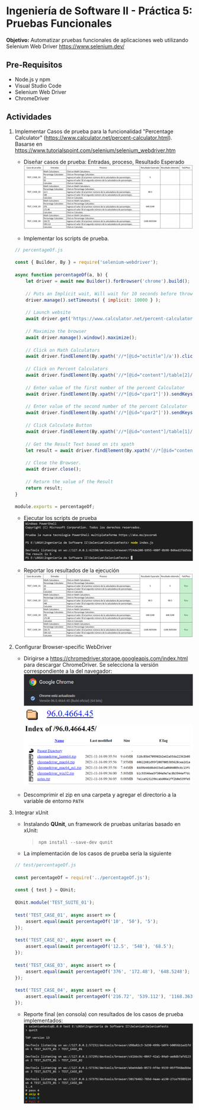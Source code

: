 # Ingeniería de Software II - Práctica 5: Pruebas Funcionales

**Objetivo:** Automatizar pruebas funcionales de aplicaciones web utilizando Selenium Web Driver https://www.selenium.dev/

## Pre-Requisitos
- Node.js y npm
- Visual Studio Code
- Selenium Web Driver
- ChromeDriver

## Actividades
1. Implementar Casos de prueba para la funcionalidad "Percentage Calculator" (https://www.calculator.net/percent-calculator.html). Basarse en https://www.tutorialspoint.com/selenium/selenium_webdriver.htm

	- Diseñar casos de prueba: Entradas, proceso, Resultado Esperado
	![Casos de Prueba](imgs/test_cases.png)

	- Implementar los scripts de prueba.
	```js
	// percentageOf.js

	const { Builder, By } = require('selenium-webdriver');

	async function percentageOf(a, b) {
		let driver = await new Builder().forBrowser('chrome').build();

		// Puts an Implicit wait, Will wait for 10 seconds before throwing exception
		driver.manage().setTimeouts( { implicit: 10000 } );

		// Launch website
		await driver.get('https://www.calculator.net/percent-calculator.html');
	
		// Maximize the browser
		await driver.manage().window().maximize();

		// Click on Math Calculators
		await driver.findElement(By.xpath('//*[@id="octitle"]/a')).click();

		// Click on Percent Calculators
		await driver.findElement(By.xpath('//*[@id="content"]/table[2]/tbody/tr/td/div[3]/a')).click();

		// Enter value of the first number of the percent Calculator
		await driver.findElement(By.xpath('//*[@id="cpar1"]')).sendKeys(a);

		// Enter value of the second number of the percent Calculator
		await driver.findElement(By.xpath('//*[@id="cpar2"]')).sendKeys(b);

		// Click Calculate Button
		await driver.findElement(By.xpath('//*[@id="content"]/table[1]/tbody/tr[2]/td/input[2]')).click();

		// Get the Result Text based on its xpath
		let result = await driver.findElement(By.xpath('//*[@id="content"]/p[2]/font/b')).getText();

		// Close the Browser.
		await driver.close();

		// Return the value of the Result
		return result;
	}

	module.exports = percentageOf;
	```
	- Ejecutar los scripts de prueba
	![Ejecucion Scripts](imgs/scripts_ejecucion.png)

	- Reportar los resultados de la ejecución
	![Reporte Final](imgs/final_report.png)

2. Configurar Browser-specific WebDriver
	- Dirigirse a https://chromedriver.storage.googleapis.com/index.html para descargar ChromeDriver. Se selecciona la versión correspondiente a la del navegador:
	![Version de Chrome](imgs/chrome_version.png)
	![Carpeta Chromedriver](imgs/chromedriver_folder.png)
	![Contenido Carpeta Chromedriver](imgs/chromedriver_folder_content.png)

	- Descomprimir el zip en una carpeta y agregar el directorio a la variable de entorno `PATH`

3. Integrar xUnit
	- Instalando **QUnit**, un framework de pruebas unitarias basado en xUnit:
		> `npm install --save-dev qunit`

	- La implementación de los casos de prueba sería la siguiente
	```js
	// test/percentageOf.js

	const percentageOf = require('../percentageOf.js');

	const { test } = QUnit;

	QUnit.module('TEST_SUITE_01');

	test('TEST_CASE_01', async assert => {
		assert.equal(await percentageOf('10', '50'), '5');
	});

	test('TEST_CASE_02', async assert => {
		assert.equal(await percentageOf('12.5', '548'), '68.5');
	});

	test('TEST_CASE_03', async assert => {
		assert.equal(await percentageOf('376', '172.48'), '648.5248');
	});

	test('TEST_CASE_04', async assert => {
		assert.equal(await percentageOf('216.72', '539.112'), '1168.3635264');
	});	
	```

	- Reporte final (en consola) con resultados de los casos de prueba implementados:
	![Reporte final](imgs/run_test_cases.png)
